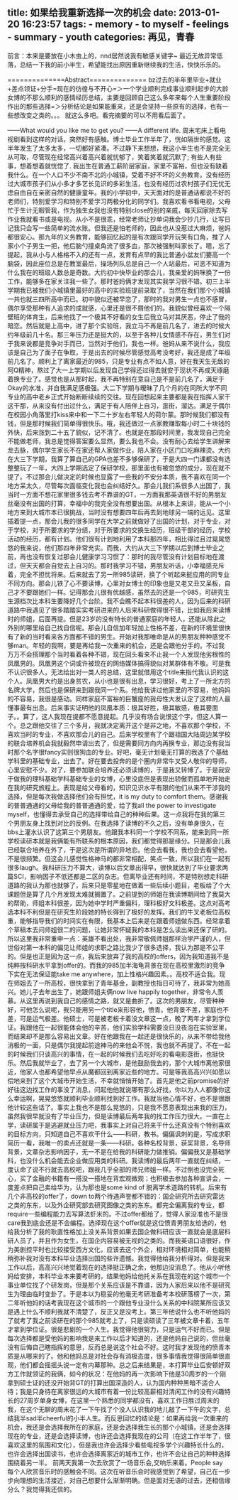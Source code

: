 title: 如果给我重新选择一次的机会
date: 2013-01-20 16:23:57
tags: 
    - memory
    - to myself
    - feelings
    - summary
    - youth
categories: 再见，青春
---

前言：本来是要放在小木虫上的，nnd居然说我有敏感关键字~ 
最近无故异常低落，总结一下我的前小半生，希望能找出原因重新继续我的生活，快快乐乐的。 

==============Abstract============== 
bz过去的半年里毕业+就业+差点领证+分手=现在的彷徨与不开心=＞一个学业顺利完成事业顺利起步的大龄女博的不那么顺利的感情经历总结，主要是回顾自己这么多年来每个人生重要阶段作出的那些选择=＞分析结论是如果能重来，还是会坚持一些原有的选择，也有一些想改变之类的。。。 
就这么多吧。看完摘要的可以不用看后面了。  
  
  ——What would you like me to get you? 
  ——A different life. 
周末宅床上看电视剧看到这样的对话，突然好有感触。博士毕业工作半年了，恍如隔世的感觉。这半年发生了太多太多，一切都好紧凑。不过静下来想想，我这小半生也不是完全无从可取，尽管现在经常高兴着高兴着就忧郁了，笑着笑着就沉默了; 有些人有些事，想着想着就恍惚了.
我出生在普通工薪阶层家庭，家里不富裕，但也没有缺着我什么。在一个人口不少不南不北的小城镇，受着不好不坏的义务教育。没有经历过大城市孩子们从小多才多艺长见识的多彩生活，也没有经历过农村孩子们无忧无虑自由自在亲密自然的健康童年。我的小学初中，天天面对的是普通话都说不好的老师们，特别爱学习和特别不爱学习两极分化的同学们。我喜欢看书看电视，父母忙于生计无暇管我，作为独生女我也没有特别close的别的亲戚，每天回家除去写作业我就看书或是电视。从小不是很乖，经常老师让抄单词我会少抄几行，让写日记我只会写一些简单的流水账。但我还是怕老师的，因此也从没惹过大麻烦，爸妈都很安心。那九年的义务教育，能够回忆起的是有次跟同学开玩笑有口角，推了人家小个子男生一把，他后脑勺撞桌角流了很多血，那次被强制叫家长了。嗯，忘了提起，我从小与人格格不入的还有一点，发育有点早的我比普通小盆友们要高一个脑袋，因此座位总是在教室最后，操场列队总是自己一个人站最后，可恶不知道为什么我在的班级人数总是奇数。大约初中快毕业的那会儿，我亲爱的妈咪换了一份工作，能够多在家关注我一些了。那时爸妈俩才发现其实我学习很不错。初三上半学期我已被我们小城镇里最好的高中的实验班提前录取了，当然在我们那个小城镇一共也就三四所高中而已。初中貌似还被早恋了，那时的我对男生一点也不感冒，偶尔享受那种有人追求的成就感，心里还是很不屑他们的。我貌似曾经喜欢一个隔壁班的体育生，后来他找了一个极其不好看的女生后我立马对其厌恶，停止了我的暗恋。然后就是上高中，进了那个实验班，我立马不再是前几名了，进去的时候大约年级前几十名。那三年压力还是挺大的，以至于各种儿女情感不存在，男生们对于我来说都是竞争对手而已，当然对于他们，我也一样。爸妈从来不说什么，我应该是自己为了面子在争取，于是出去的时候尽管感觉高考没考好，我还是成了年级前几名了。顺利上了离家最近的985，只是专业有点不如人意，好在我天生无敌的阿Q精神，熬过了大一上学期以后发现自己学得还过得去就安于现状不再成天琢磨着换专业了。感觉也是从那时起，我不再特别在意自己是不是前几名了，满足于Okay的水准，并自我满足感极强。大二下学期与暧昧了几个月的在同所大学不同专业的高中老乡正式开始断断续续的交往。现在回想起来主要都是我在指挥人家干这干那，从来没有付出过什么，满足于有人陪伴上自习，逛街，溜达。满足于偶尔在校园小角落里打kiss来中和一下二十岁左右年轻人的荷尔蒙。那时候我们都没有钱，但是那时候我们简单得很快乐。哦，我还做过一点家教赚取每小时二十块钱的外快，后来涨到二十五了貌似，记不清了。也就是在那段时间里，我发现自己完全不能做老师，我总是觉得答案要么显然，要么我也不会。没有耐心去给学生讲解来龙去脉，偶尔学生家长不在家还帮人家做作业，陪人家在小区门口吃麻辣烫。大约在大三下学期，我算了算自己的GPA也差不多够保研了，于是大四一门课都没有选整整玩了一年，大四上学期选定了保研学校，那里面也有被忽悠的成分，现在就不提了。不过那会儿做决定的时候也显露了一些我的不安分本质，我不喜欢在同一个地方呆太久，尽管每次面临变化我也会纠结好久。那会儿我们系很多人出国了，我当时一方面不想花家里很多钱去考不靠谱的GT，一方面我那英语很不好的男朋友丝毫没有出国的打算，幸福中的我完全没有想要出国。从根本上来讲，能从一个小地方来到大城市本已很挑战，当时没有想要四年后再去到地球另一端的远见。这里插着提一点，那会儿我的很多同学在大学之前就做好了出国的计划，对于专业，对于学校，对于所要求的学分绩，对于所要求的交换生经历，班级干部的经历，学校活动的经历，都有计划。他们很有计划地利用了本科那四年，相比得过且过晃晃悠悠的我来说，他们那四年非常充实。而我，大约从大三下学期以后到博士毕业之前，再也没有恢复过那会儿健康学习习惯了：那时的我尽管没有计划目标地在渡过，但天天都会自觉去上自习的。那时我学习不错，男朋友听话，小幸福感充斥着，完全不担忧将来。后来就去了另一所985读研，换了个听起来挺应用的同专业不同方向。那会儿铁了心不要读博，心里对女博士的印象也是又老又丑又呆板，自己才不要跟她们一样。记得那会儿很有优越感，虽然去的还是一个985，可研究生生源档次比本科生要降好几个台阶。我不会瞧不起本科很差的人，因为后来的科研道路中我遇见了很多踏踏实实考研进来的人后来科研做得很不错，比如我后来读博时的师姐，后面再提。但是23岁的没有特长的普通家庭的年轻人，还能从除此之外别的哪里给自己找自信呢。那会儿自信加年轻加上性格不差，在新的环境里很快有了新的当时看来各方面都不错的男生。开始对我那唯命是从的男朋友种种感觉不够man。年轻的我啊，要是再给我一次重来的机会，还是会跟他分手的。不过我万万不会搭理那个当时看着各种不错，现在回头看来不止我一个人发现他劣根性的凤凰男的。凤凰男这个词或许被现在的网络媒体搞得貌似对某群体有不敬。可是我不认识很多人，无法给出对一类人的总结，这里就借用这个title来指代我认识的这个人。凤凰男大约是出身贫农，从小也是很有出息，学习很好，考上了一所北方的名牌大学，然后也是保研来到跟我同一个系。他给我讲过他家里的不容易，他妈妈的不容易，我很是感动。同样家庭不富裕的巨蟹座的我母性大发认定了这样的人最懂事最有出息。后来事实证明他的凤凰本质：极其好胜，极其敏感，极其要面子。。算了，这人我现在提都不愿意提起。几乎没有场合说恨这个字，但这人算一个。总之跟他交往了三个多月，我就决定离开这个是非之地，不喜欢那个学校，不喜欢当时的专业，不喜欢那会儿的自己。后来学校里有了个跟祖国大陆周边某学校的联合培养机会我就毅然申请出去了，但是需要同方向内再换专业，那边没有我当时那个名字很fancy实则很狗血的专业。好吧，毫无计划毫无打算的我选了个基础学科里的基础专业，出去了。好在要去投奔的是个圈内非常牛叉受人敬仰的导师，心里安慰不少。对了，要参加联合培养还必须读博的，于是我又转博了。于是我安于做我的理科基础学科基础专业的女博，心里没底但是表现出骄傲而孤单地开始走在我的研究旅程上。表现是给父母看的，知识见识水平有限的他们从来不干涉我的选择，但是每次我做选择他们会有担忧，it is my duty to comfort them。感谢我的普普通通的父母给我的普普通通的爱，给了我all the power to investigate myself，也懂得去承受自己的选择带给自己的种种后果。这一点我将在我的第三个男朋友身上找到对比的反例。在我选择了读博的不久之后，没有单身很久，在bbs上灌水认识了这第三个男朋友。他跟我本科同一个学校不同系，能来到同一所学校读研本就是我俩能有所联系的根本原因，我们都觉得那是缘分。只是那会儿我已经联合培养在外了，于是这次是所谓的异地恋。他会去看我，我也会去看望他，不是很频繁。但这会儿感觉性格神马的都非常相配，笑点一致，所以我们在一起有很多laugh。我科研压力不算大，读博以后文章出得早，很快就达到了毕业要求两篇SCI，影响因子不低还都是二区的杂志。但离毕业还有时间，不是特别想走科研道路的我认为那也就够了，后来只是零星地在做着一些后续小题目，老板给了个大课题但是算了几个月发现太难就搁置了。之前提到的师姐在我读博期间给了我莫大的帮助，师姐本科很差，因为她中学时严重偏科，理科极好文科极差。这点对高考选本科不利但是在研究生阶段她的特长得到了极好的发挥。我们的牛叉老板位高权重，能够指导我们的时间实在有限，我基本上后来是在跟着师姐做东西。经常拿着个草稿本去问师姐很二的问题，让她非常怀疑我的本科是怎么读出来还保了研的。所以这里我非常重申一点：英雄不看出处，我非常敬佩师姐那样治学严谨的人，但世俗对第一本科的偏见让师姐的求职之路比我少了很多选择，我认为那是不公平的。但是也正是因为这一点，我后来放弃了我的高校的offers，因为我知道我不是纯粹按科研水平拿到offer的。而我的985加半海龟背景在现在高校里激烈的竞争下实在无法保证能take me anywhere，加上性格兴趣因素。。高校不适合我。现在师姐去了一所高校，很快拿到了青年基金，副教授也指日可待了，我非常为她高兴。她儿子去年出生了，她跟师姐夫俩now live happily together，非常令人羡慕。从这里再说到我自己的感情之路，就又是曲折了。这次的男朋友，尽管种种好，可他怎么说呢，我只能用另一个title来形容他，愤青。他背景不差，家庭也不差，可是运气极差。他硕士，可是被老板卡着没文章这一点，晚了两年才拿到学位证。我跟他在一起很能体会他的辛苦，他们实验学科需要没日没夜泡在实验室里，而结果却不是那么容易出文章。好在他跟我在一起还是很快乐的，从来不带给我他消极的一面，只是偶尔我提起前途神马的来他会不悦，我也就不再提了。不在一起的时候我们只谈高兴的事情，在一起的时候我们去吃好吃的看电影逛街，也挺快乐。然后我就毕业了，去了另一个大城市，是他鼓励我去的，那个大城市离他家很近，他家人也都希望他早点从魔都回到离家近些的地方。可是等我高高兴兴如愿以偿地来到了这个大城市开始生活，不幸就悄悄开始了。首先是他之前promise的好好往这边找工作的事没了消息，问起他他就说哪有那么好找，你以为人人都像你这么幸运啊，晃晃悠悠就顺利毕业顺利找到好工作。我就当他心情不好，也不是很跟他计较这些话了。事实上我也不是那么晃悠的，只是我不愿意表现出来我的压力，虽然我很早就没有了毕业压力，但是读博最后两年我的找工作压力很大。一直在上学，读研属于是逃避就业压力吧，我事实上对自己将来干什么还真没有个特别喜欢的目标方向，只知道自己不喜欢干什么——科研，教书。偏偏讽刺的是，写成求职简历一看，我唯一的卖点还就是一条——科研。各种名校背景，获奖背景，名导师背景，文章杂志影响因子，无一不是在给我的科研能力做推销。偏偏我又是基础学科，也没什么机会能去企业做应用类的科研。我读博的最后两年一直就在纠结，一度认命了说不行就去高校吧，跟我几乎全部的师兄师姐一样。不过倒也没完全死心，买了金融的书籍有一搭没一搭地在背宏观微观；也积极去参加各种宣讲会，一度差点把自己卖给华为，认为那也是some kind of 脱离学术道路的转机。后来有几个非高校的offer了，down to两个待遇声誉都不错的：国企研究所去研究雷达之类的东东，以及外企研究部去研究图像之类的东东。都完全偏离我的专业，都require一些编程能力去写算法虾米的。不过offer都给了，觉得人家没准也不是很care我到底会还是不会编程。选择现在这个offer就是这位愤青男朋友给选的，他给我分析了我的耿直性格加上没关系背景如果去国企做科研应该一直就会是底层科研人员了，并且作为女生，在国企内容易被无视的之类的。而我英语口语很好，作为美剧控平时也比较接受西方文化，应该去这个外企，相对环境相对简单，也能稍稍弥补我对没有本科毕业选择出国的些许遗憾。我觉得他给我分析得对。但是我来工作以后，高高兴兴地觉着现在的选择挺正确之余，他那边没消息了。他从小听他妈给安排，本科毕业本来要考研的，结果他妈给他托关系在我现在的这个城市一个事业单位找了个研发岗，但是那个关系应该是不靠谱，因为人家后来以他不是研究生为理由临时变卦了。于是本以为稳妥的他毫无考研准备考本校研落榜了一次，第二年听他妈的话考我现在这个城市的一个跟他专业没什么关系的中科院某所应该又是遇上什么不顺利我就不清楚了，反正又是没考上。第三年他说什么也不听他妈的了就考了我之前读研在的那个985就考上了，只是读硕读了三年被文章卡着，五年才拿到学位证。很是悲剧的一个人生。我觉得他很努力，只是运气不好而已。但是每次选择都是受他妈的影响我是来工作以后才知道的，还是他妈自己说的，但丝毫没有后悔自己瞎指挥的意思，反而总是说这个社会不好。这时我才发现他的愤青本质是从哪来的了。他和他妈总是对社会存有消极态度，很多事情我觉得很简单很直观，他们都会摇摇头说一定有内幕那种。总之后来结果是，本打算毕业后安顿好双方工作就领证的我俩，如今的状况：在他妈的再一次影响下他是30周岁的一个刚拿到硕士证的还没开始背GT的打算出国深造的人，认为国内种种黑暗不适合人待；我是只身待在离家很远的大城市有着一份比较高薪相对清闲工作的没有兴趣特长的27周岁单身女博，在这里一个熟悉的同学都没有，喜欢工作日胜过周末的我，在这个无聊的周末花了一下午找了个没人认识我的地儿敲了一下午的文字，总结我半sad半cheerful的小半人生。而反思回忆的结论是：如果再给我一次重来的机会，我还是会选择我所在的家庭，还是会选择我生长的那个小城镇，还是会选择现在的专业，还是会选择读博，也许还会选择我现在的公司（在这工作半年了，很喜欢这里的氛围和文化），但是我也许会选择少看些电视多学个兴趣特长什么的，也许会选择出国读书，也许会选择离家近的城市工作，也许不会让自己的种种选择围绕着另一半。 
  前两天我第一次去欣赏了一场音乐会,交响乐来着。People say 每个人欣赏音乐时的感触会不同。这次在听音乐会时我感觉到了希望，自己在一步步向理想的生活接近，对自己想要什么渐渐明确。但是面对无语的过去，还相信缘分么？我觉得我还信的。 
